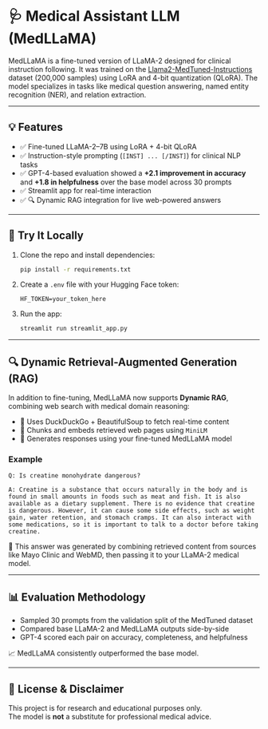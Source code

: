 # 🩺 Medical Assistant LLM (MedLLaMA)

MedLLaMA is a fine-tuned version of LLaMA-2 designed for clinical instruction following. It was trained on the [Llama2-MedTuned-Instructions](https://huggingface.co/datasets/nlpie/Llama2-MedTuned-Instructions) dataset (200,000 samples) using LoRA and 4-bit quantization (QLoRA). The model specializes in tasks like medical question answering, named entity recognition (NER), and relation extraction.

---

## 💡 Features

- ✅ Fine-tuned LLaMA-2–7B using LoRA + 4-bit QLoRA
- ✅ Instruction-style prompting (`[INST] ... [/INST]`) for clinical NLP tasks
- ✅ GPT-4-based evaluation showed a **+2.1 improvement in accuracy** and **+1.8 in helpfulness** over the base model across 30 prompts
- ✅ Streamlit app for real-time interaction
- ✅ 🔍 Dynamic RAG integration for live web-powered answers

---

## 🚀 Try It Locally

1. Clone the repo and install dependencies:
   ```bash
   pip install -r requirements.txt
   ```

2. Create a `.env` file with your Hugging Face token:
   ```
   HF_TOKEN=your_token_here
   ```

3. Run the app:
   ```bash
   streamlit run streamlit_app.py
   ```

---

## 🔍 Dynamic Retrieval-Augmented Generation (RAG)

In addition to fine-tuning, MedLLaMA now supports **Dynamic RAG**, combining web search with medical domain reasoning:

- 🔎 Uses DuckDuckGo + BeautifulSoup to fetch real-time content
- 📄 Chunks and embeds retrieved web pages using `MiniLM`
- 🧠 Generates responses using your fine-tuned MedLLaMA model

### Example

```
Q: Is creatine monohydrate dangerous?

A: Creatine is a substance that occurs naturally in the body and is found in small amounts in foods such as meat and fish. It is also available as a dietary supplement. There is no evidence that creatine is dangerous. However, it can cause some side effects, such as weight gain, water retention, and stomach cramps. It can also interact with some medications, so it is important to talk to a doctor before taking creatine.
```

🧪 This answer was generated by combining retrieved content from sources like Mayo Clinic and WebMD, then passing it to your LLaMA-2 medical model.

---

## 📊 Evaluation Methodology

- Sampled 30 prompts from the validation split of the MedTuned dataset
- Compared base LLaMA-2 and MedLLaMA outputs side-by-side
- GPT-4 scored each pair on accuracy, completeness, and helpfulness

📈 MedLLaMA consistently outperformed the base model.

---

## 📎 License & Disclaimer

This project is for research and educational purposes only.  
The model is **not** a substitute for professional medical advice.
